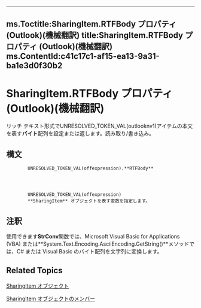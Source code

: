 

---
ms.Toctitle:SharingItem.RTFBody プロパティ (Outlook)(機械翻訳)
title:SharingItem.RTFBody プロパティ (Outlook)(機械翻訳)
ms.ContentId:c41c17c1-af15-ea13-9a31-ba1e3d0f30b2
---
# SharingItem.RTFBody プロパティ (Outlook)(機械翻訳)




リッチ テキスト形式でUNRESOLVED_TOKEN_VAL(outlooknv1)アイテムの本文を表す**バイト**配列を設定または返します。読み取り/書き込み。

## 構文

            UNRESOLVED_TOKEN_VAL(offexpression).**RTFBody**




            UNRESOLVED_TOKEN_VAL(offexpression)
            **SharingItem** オブジェクトを表す変数を指定します。



## 注釈
使用できます**StrConv**関数では、Microsoft Visual Basic for Applications (VBA) または**System.Text.Encoding.AsciiEncoding.GetString()**メソッドでは、C# または Visual Basic のバイト配列を文字列に変換します。



## Related Topics

[SharingItem オブジェクト](63dd3451-44f3-7cc4-c6e2-7dad5835a7d2.md)

[SharingItem オブジェクトのメンバー](719ad60e-2242-2c54-778f-006b61690389.md)





